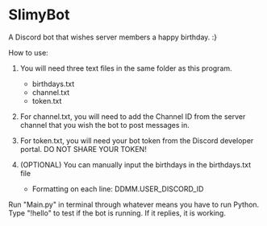 # SlimyBot
A Discord bot that wishes server members a happy birthday. :}

How to use:

1) You will need three text files in the same folder as this program.
   - birthdays.txt
   - channel.txt
   - token.txt

2) For channel.txt, you will need to add the Channel ID from the server channel that you wish the bot to post messages in. 
3) For token.txt, you will need your bot token from the Discord developer portal. DO NOT SHARE YOUR TOKEN!
4) (OPTIONAL) You can manually input the birthdays in the birthdays.txt file
   - Formatting on each line: DDMM.USER_DISCORD_ID

Run "Main.py" in terminal through whatever means you have to run Python. 
Type "!hello" to test if the bot is running. If it replies, it is working. 
